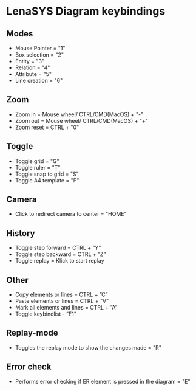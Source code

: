 
# **LenaSYS Diagram keybindings**


## Modes

- Mouse Pointer = "1"
- Box selection = "2"
- Entity = "3"
- Relation = "4"
- Attribute = "5" 
- Line creation = "6" 

## Zoom

- Zoom in = Mouse wheel/ CTRL/CMD(MacOS) + "-"
- Zoom out = Mouse wheel/ CTRL/CMD(MacOS) + "+" 
- Zoom reset = CTRL + "0"

## Toggle

- Toggle grid = "G"
- Toggle ruler = "T"
- Toggle snap to grid = "S"
- Toggle A4 template = "P"

## Camera

- Click to redirect camera to center = "HOME" 

## History

- Toggle step forward = CTRL + ”Y”
- Toggle step backward = CTRL + ”Z”
- Toggle replay = Klick to start replay 

## Other

- Copy elements or lines = CTRL + ”C”
- Paste elements or lines = CTRL + ”V”
- Mark all elements and lines = CTRL + ”A”
- Toggle keybindlist - ”F1”


## Replay-mode
- Toggles the replay mode to show the changes made = "R"


## Error check
- Performs error checking if ER element is pressed in the diagram = "E"